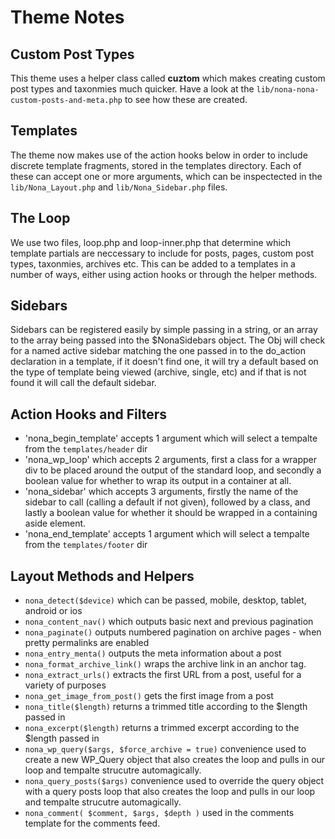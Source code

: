 # Theme Notes

## Custom Post Types
This theme uses a helper class called **cuztom** which makes creating custom post types and taxonmies much quicker. Have a look at the `lib/nona-nona-custom-posts-and-meta.php` to see how these are created.

## Templates 
The theme now makes use of the action hooks below in order to include discrete template fragments, stored in the templates directory.  Each of these can accept one or more arguments, which can be inspectected in the `lib/Nona_Layout.php` and `lib/Nona_Sidebar.php` files.

## The Loop
We use two files, loop.php and loop-inner.php that determine which template partials are neccessary to include for posts, pages, custom post types, taxonmies, archives etc.  This can be added to a templates in a number of ways, either using action hooks or through the helper methods.

## Sidebars
Sidebars can be registered easily by simple passing in a string, or an array to the array being passed into the $NonaSidebars object.  The Obj will check for a named active sidebar matching the one passed in to the do_action declaration in a template, if it doesn't find one, it will try a default based on the type of template being viewed (archive, single, etc) and if that is not found it will call the default sidebar.

## Action Hooks and Filters

* 'nona_begin_template' accepts 1 argument which will select a tempalte from the `templates/header` dir
* 'nona_wp_loop' which accepts 2 arguments, first a class for a wrapper div to be placed around the output of the standard loop, and secondly a boolean value for whether to wrap its output in a container at all.
* 'nona_sidebar' which accepts 3 arguments, firstly the name of the sidebar to call (calling a default if not given), followed by a class, and lastly a boolean value for whether it should be wrapped in a containing aside element.
* 'nona_end_template' accepts 1 argument which will select a tempalte from the `templates/footer` dir

## Layout Methods and Helpers

* `nona_detect($device)` which can be passed, mobile, desktop, tablet, android or ios
* `nona_content_nav()` which outputs basic next and previous pagination
* `nona_paginate()` outputs numbered pagination on archive pages  - when pretty permalinks are enabled
* `nona_entry_menta()` outputs the meta information about a post
* `nona_format_archive_link()` wraps the archive link in an anchor tag.
* `nona_extract_urls()` extracts the first URL from a post, useful for a variety of purposes
* `nona_get_image_from_post()` gets the first image from a post
* `nona_title($length)` returns a trimmed title according to the $length passed in
* `nona_excerpt($length)` returns a trimmed excerpt according to the $length passed in
* `nona_wp_query($args, $force_archive = true)` convenience used to create a new WP_Query object that also creates the loop and pulls in our loop and tempalte strucutre automagically.
* `nona_query_posts($args)` convenience used to override the query object with a query posts loop that also creates the loop and pulls in our loop and tempalte strucutre automagically.
* `nona_comment( $comment, $args, $depth )` used in the comments template for the comments feed.



